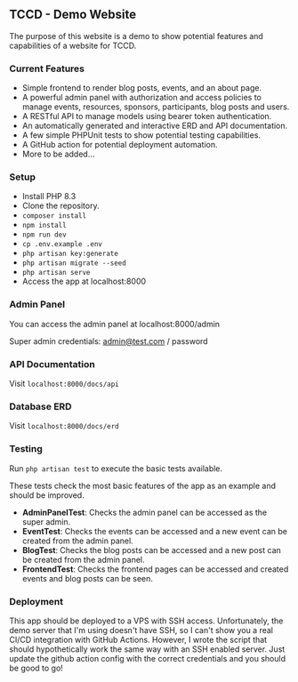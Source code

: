 ## TCCD - Demo Website

The purpose of this website is a demo to show potential features and capabilities of a website for TCCD.

### Current Features
- Simple frontend to render blog posts, events, and an about page.
- A powerful admin panel with authorization and access policies to manage events, resources, sponsors, participants, blog posts and users.
- A RESTful API to manage models using bearer token authentication.
- An automatically generated and interactive ERD and API documentation.
- A few simple PHPUnit tests to show potential testing capabilities.
- A GitHub action for potential deployment automation.
- More to be added...

### Setup
- Install PHP 8.3
- Clone the repository.
- `composer install`
- `npm install`
- `npm run dev`
- `cp .env.example .env`
- `php artisan key:generate`
- `php artisan migrate --seed`
- `php artisan serve`
- Access the app at localhost:8000

### Admin Panel
You can access the admin panel at localhost:8000/admin

Super admin credentials: admin@test.com / password

### API Documentation
Visit `localhost:8000/docs/api`

### Database ERD
Visit `localhost:8000/docs/erd`

### Testing
Run `php artisan test` to execute the basic tests available.

These tests check the most basic features of the app as an example and should be improved.

- **AdminPanelTest**: Checks the admin panel can be accessed as the super admin.
- **EventTest**: Checks the events can be accessed and a new event can be created from the admin panel.
- **BlogTest**: Checks the blog posts can be accessed and a new post can be created from the admin panel.
- **FrontendTest**: Checks the frontend pages can be accessed and created events and blog posts can be seen.

### Deployment

This app should be deployed to a VPS with SSH access. Unfortunately, the demo server that I'm using doesn't have SSH, so I can't show you a real CI/CD integration with GitHub Actions.
However, I wrote the script that should hypothetically work the same way with an SSH enabled server.
Just update the github action config with the correct credentials and you should be good to go!
